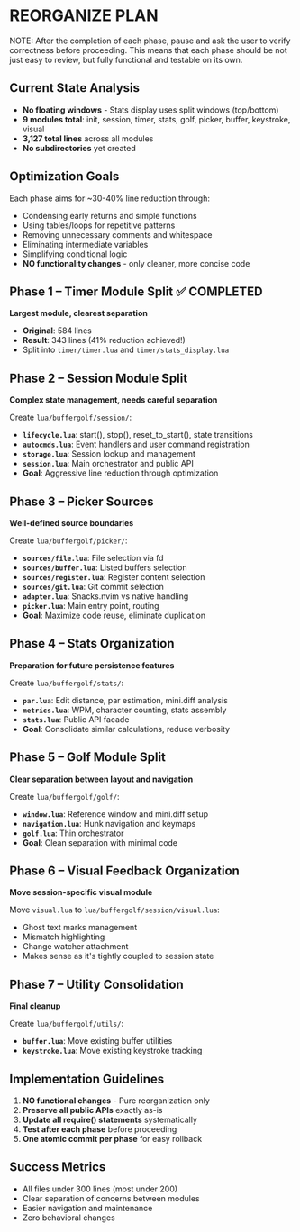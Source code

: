 # REORGANIZE PLAN

NOTE: After the completion of each phase, pause and ask the user to verify correctness before proceeding. This means that each phase should be not just easy to review, but fully functional and testable on its own.

## Current State Analysis
- **No floating windows** - Stats display uses split windows (top/bottom)
- **9 modules total**: init, session, timer, stats, golf, picker, buffer, keystroke, visual
- **3,127 total lines** across all modules
- **No subdirectories** yet created

## Optimization Goals
Each phase aims for ~30-40% line reduction through:
- Condensing early returns and simple functions
- Using tables/loops for repetitive patterns
- Removing unnecessary comments and whitespace
- Eliminating intermediate variables
- Simplifying conditional logic
- **NO functionality changes** - only cleaner, more concise code

## Phase 1 – Timer Module Split ✅ COMPLETED

**Largest module, clearest separation**
- **Original**: 584 lines
- **Result**: 343 lines (41% reduction achieved!)
- Split into `timer/timer.lua` and `timer/stats_display.lua`

## Phase 2 – Session Module Split

**Complex state management, needs careful separation**

Create `lua/buffergolf/session/`:
- **`lifecycle.lua`**: start(), stop(), reset_to_start(), state transitions
- **`autocmds.lua`**: Event handlers and user command registration
- **`storage.lua`**: Session lookup and management
- **`session.lua`**: Main orchestrator and public API
- **Goal**: Aggressive line reduction through optimization

## Phase 3 – Picker Sources

**Well-defined source boundaries**

Create `lua/buffergolf/picker/`:
- **`sources/file.lua`**: File selection via fd
- **`sources/buffer.lua`**: Listed buffers selection
- **`sources/register.lua`**: Register content selection
- **`sources/git.lua`**: Git commit selection
- **`adapter.lua`**: Snacks.nvim vs native handling
- **`picker.lua`**: Main entry point, routing
- **Goal**: Maximize code reuse, eliminate duplication

## Phase 4 – Stats Organization

**Preparation for future persistence features**

Create `lua/buffergolf/stats/`:
- **`par.lua`**: Edit distance, par estimation, mini.diff analysis
- **`metrics.lua`**: WPM, character counting, stats assembly
- **`stats.lua`**: Public API facade
- **Goal**: Consolidate similar calculations, reduce verbosity

## Phase 5 – Golf Module Split

**Clear separation between layout and navigation**

Create `lua/buffergolf/golf/`:
- **`window.lua`**: Reference window and mini.diff setup
- **`navigation.lua`**: Hunk navigation and keymaps
- **`golf.lua`**: Thin orchestrator
- **Goal**: Clean separation with minimal code

## Phase 6 – Visual Feedback Organization

**Move session-specific visual module**

Move `visual.lua` to `lua/buffergolf/session/visual.lua`:
- Ghost text marks management
- Mismatch highlighting
- Change watcher attachment
- Makes sense as it's tightly coupled to session state

## Phase 7 – Utility Consolidation

**Final cleanup**

Create `lua/buffergolf/utils/`:
- **`buffer.lua`**: Move existing buffer utilities
- **`keystroke.lua`**: Move existing keystroke tracking

## Implementation Guidelines

1. **NO functional changes** - Pure reorganization only
2. **Preserve all public APIs** exactly as-is
3. **Update all require() statements** systematically
4. **Test after each phase** before proceeding
5. **One atomic commit per phase** for easy rollback

## Success Metrics

- All files under 300 lines (most under 200)
- Clear separation of concerns between modules
- Easier navigation and maintenance
- Zero behavioral changes